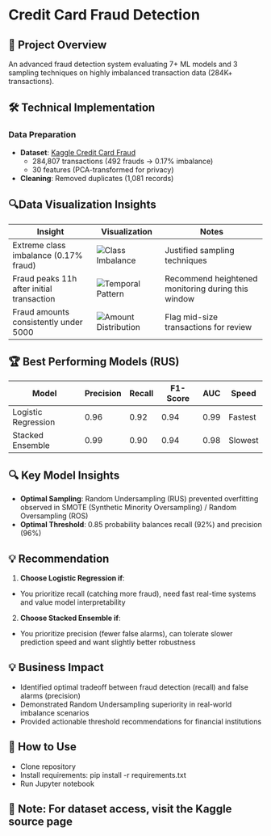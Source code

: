 # Credit Card Fraud Detection 

## 🚀 Project Overview 
An advanced fraud detection system evaluating 7+ ML models and 3 sampling techniques on highly imbalanced transaction data (284K+ transactions).

## 🛠️ Technical Implementation
### Data Preparation
- **Dataset**: [Kaggle Credit Card Fraud](https://www.kaggle.com/datasets/mlg-ulb/creditcardfraud)
  - 284,807 transactions (492 frauds → 0.17% imbalance)
  - 30 features (PCA-transformed for privacy)
- **Cleaning**: Removed duplicates (1,081 records)

## 🔍Data Visualization Insights 
| Insight | Visualization | Notes |
|---------|--------------|------------------|
| Extreme class imbalance (0.17% fraud) | ![Class Imbalance](assets.zip/normal_vs_fraud_countplot.png) | Justified sampling techniques |
| Fraud peaks 11h after initial transaction | ![Temporal Pattern](assets,zip/fraud_over_time_histplot.png) | Recommend heightened monitoring during this window |
| Fraud amounts consistently under 5000 | ![Amount Distribution](assets.zip/transactions_by_amount_violinplot.png) | Flag mid-size transactions for review |

## 🏆 Best Performing Models (RUS)
| Model               | Precision | Recall | F1-Score | AUC  | Speed        |
|---------------------|-----------|--------|----------|------|-----------   |
| Logistic Regression | 0.96      | 0.92   | 0.94     | 0.99 | Fastest  |
| Stacked Ensemble    | 0.99      | 0.90   | 0.94     | 0.98 | Slowest  |

## 🔍 Key Model Insights
- **Optimal Sampling**: Random Undersampling (RUS) prevented overfitting observed in SMOTE (Synthetic Minority Oversampling) / Random Oversampling (ROS)
- **Optimal Threshold**: 0.85 probability balances recall (92%) and precision (96%)

## 💡 Recommendation
1. **Choose Logistic Regression if**:
- You prioritize recall (catching more fraud), need fast real-time systems and value model interpretability
2. **Choose Stacked Ensemble if**:
- You prioritize precision (fewer false alarms), can tolerate slower prediction speed and want slightly better robustness
  
## 💡 Business Impact
- Identified optimal tradeoff between fraud detection (recall) and false alarms (precision)
- Demonstrated Random Undersampling superiority in real-world imbalance scenarios
- Provided actionable threshold recommendations for financial institutions

## 🚀 How to Use
- Clone repository
- Install requirements: pip install -r requirements.txt
- Run Jupyter notebook

## 📌 Note: For dataset access, visit the Kaggle source page
